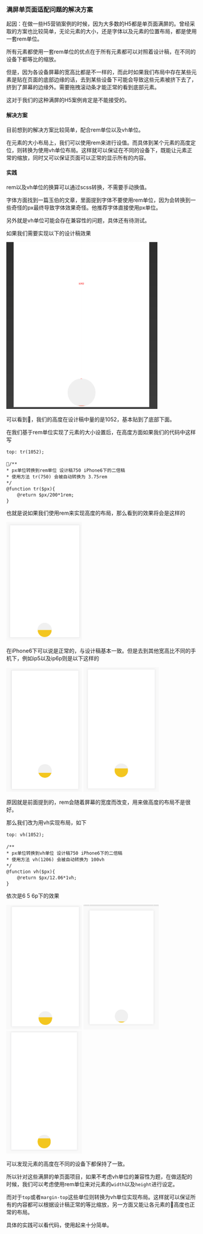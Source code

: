 ### 满屏单页面适配问题的解决方案

起因：在做一些H5营销案例的时候，因为大多数的H5都是单页面满屏的。曾经采取的方案也比较简单，无论元素的大小，还是字体以及元素的位置布局，都是使用一套rem单位。

所有元素都使用一套rem单位的优点在于所有元素都可以对照着设计稿，在不同的设备下都等比的缩放。

但是，因为各设备屏幕的宽高比都是不一样的，而此时如果我们布局中存在某些元素是贴在页面的底部边缘的话，去到某些设备下可能会导致这些元素被挤下去了，挤到了屏幕的边缘外。需要拖拽滚动条才能正常的看到底部元素。

这对于我们的这种满屏的H5案例肯定是不能接受的。

#### 解决方案

目前想到的解决方案比较简单，配合rem单位以及vh单位。

在元素的大小布局上，我们可以使用rem来进行设值。而具体到某个元素的高度定位，则转换为使用vh单位布局。这样就可以保证在不同的设备下，既能让元素正常的缩放，同时又可以保证页面可以正常的显示所有的内容。

#### 实践

rem以及vh单位的换算可以通过scss转换，不需要手动换值。

字体方面找到一篇玉伯的文章，里面提到字体不要使用rem单位，因为会转换到一些奇怪的px最终导致字体效果奇怪。他推荐字体直接使用px单位。

另外就是vh单位可能会存在兼容性的问题，具体还有待测试。

如果我们需要实现以下的设计稿效果

<img width='400' src='./assets/example.png' />

可以看到，我们的高度在设计稿中量的是1052，基本贴到了底部下面。

在我们基于rem单位实现了元素的大小设置后，在高度方面如果我们的代码中这样写

    top: tr(1052);

    /**
    * px单位转换到rem单位 设计稿750 iPhone6下的二倍稿
    * 使用方法 tr(750) 会被自动转换为 3.75rem
    */
    @function tr($px){
        @return $px/200*1rem;
    }

也就是说如果我们使用rem来实现高度的布局，那么看到的效果将会是这样的

<img width='200' src='./assets/ip6-rem.png' />

在iPhone6下可以说是正常的，与设计稿基本一致。但是去到其他宽高比不同的手机下，例如ip5以及ip6p则是以下这样的

<img width='200' src='./assets/ip5-rem.png' />
<img width='200' src='./assets/ip6p-rem.png' />

原因就是前面提到的，rem会随着屏幕的宽度而改变，用来做高度的布局不是很好。

那么我们改为用vh实现布局，如下

    top: vh(1052);

    /**
    * px单位转换到vh单位 设计稿750 iPhone6下的二倍稿
    * 使用方法 vh(1206) 会被自动转换为 100vh
    */
    @function vh($px){
        @return $px/12.06*1vh;
    }

依次是6 5 6p下的效果

<img width='200' src='./assets/ip6-vh.png' />
<img width='200' src='./assets/ip5-vh.png' />
<img width='200' src='./assets/ip6p-vh.png' />

可以发现元素的高度在不同的设备下都保持了一致。

所以针对这些满屏的单页面项目，如果不考虑vh单位的兼容性为题，在做适配的时候，我们可以考虑使用rem单位来对元素的`width`以及`height`进行设定。

而对于`top`或者`margin-top`这些单位则转换为vh单位实现布局。这样就可以保证所有的内容都可以根据设计稿正常的等比缩放，另一方面又能让各元素的高度也正常的布局。

具体的实践可以看代码，使用起来十分简单。


